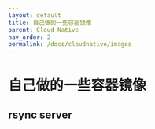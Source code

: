 ```yaml
---
layout: default
title: 自己做的一些容器镜像
parent: Cloud Native
nav_order: 2
permalink: /docs/cloudnative/images
---
```


# 自己做的一些容器镜像



## rsync server





